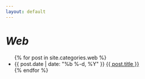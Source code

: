 ```yaml
---
layout: default
---
```


<div class="home">

  <h1><i>Web</i></h1>

  <ul class="posts">
    {% for post in site.categories.web %}
      <li>
        <span class="post-date">{{ post.date | date: "%b %-d, %Y" }}</span>
        <a class="post-link" href="{{ post.url }}">{{ post.title }}</a>
      </li>
    {% endfor %}
  </ul>

</div>
